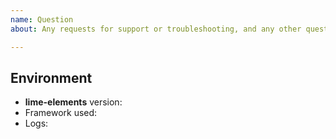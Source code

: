 ```yaml
---
name: Question
about: Any requests for support or troubleshooting, and any other questions

---
```


<!-- Please be as detailed as possible! -->

## Environment
<!-- For requests for support or troubleshooting. -->

- **lime-elements** version: <!-- Version set in package.json -->
- Framework used: <!-- The framework or similar used to consume lime-elements (Angular, StencilJS, Polymer) -->
- Logs: <!-- any relevant logs or error messages -->
